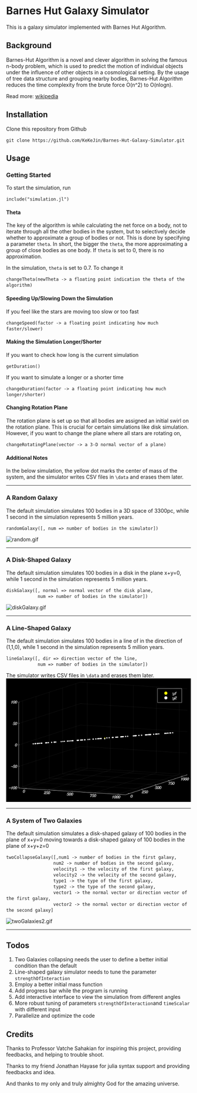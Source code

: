 # Barnes Hut Galaxy Simulator

This is a galaxy simulator implemented with Barnes Hut Algorithm.

## Background
Barnes-Hut Algorithm is a novel and clever algorithm in solving the famous n-body problem, which is used to predict the motion of individual objects under the influence of other objects in a cosmological setting. By the usage of tree data structure and grouping nearby bodies, Barnes-Hut Algorithm reduces the time complexity from the brute force O(n^2) to O(nlogn).

Read more: [wikipedia](https://en.wikipedia.org/wiki/Barnes%E2%80%93Hut_simulation)

## Installation


Clone this repository from Github
```      
git clone https://github.com/KeKeJin/Barnes-Hut-Galaxy-Simulator.git
```

## Usage

### Getting Started
To start the simulation, run
```
include("simulation.jl")
```
#### Theta
The key of the algorithm is while calculating the net force on a body, not to iterate through all the other bodies in the system, but to selectively decide whether to approximate a group of bodies or not. This is done by specifying a parameter `theta`. In short, the bigger the `theta`, the more approximating a group of close bodies as one body. If `theta` is set to 0, there is no approximation.

In the simulation, `theta` is set to 0.7. To change it
```
changeTheta(newTheta -> a floating point indication the theta of the algorithm)
```
#### Speeding Up/Slowing Down the Simulation
If you feel like the stars are moving too slow or too fast
```
changeSpeed(factor -> a floating point indicating how much faster/slower)
```
#### Making the Simulation Longer/Shorter
If you want to check how long is the current simulation
```
getDuration()
```
If you want to simulate a longer or a shorter time
```
changeDuration(factor -> a floating point indicating how much longer/shorter)
```
#### Changing Rotation Plane
The rotation plane is set up so that all bodies are assigned an initial swirl on the rotation plane. This is crucial for certain simulations like disk simulation. However, if you want to change the plane where all stars are rotating on,
```
changeRotatingPlane(vector -> a 3-D normal vector of a plane)
```

#### Additional Notes
In the below simulation, the yellow dot marks the center of mass of the system, and the simulator writes CSV files in ```\data``` and erases them later.

---

### A Random Galaxy
The default simulation simulates 100 bodies in a 3D space of 3300pc, while 1 second in the simulation represents 5 million years.  
```
randomGalaxy([, num => number of bodies in the simulator])
```

![random.gif](exampleSimulation/random.gif)

---

### A Disk-Shaped Galaxy
The default simulation simulates 100 bodies in a disk in the plane x+y=0, while 1 second in the simulation represents 5 million years.
```
diskGalaxy([, normal => normal vector of the disk plane,
            num => number of bodies in the simulator])
```

![diskGalaxy.gif](exampleSimulation/diskGalaxy.gif)

---

### A Line-Shaped Galaxy
The default simulation simulates 100 bodies in a line of in the direction of (1,1,0), while 1 second in the simulation represents 5 million years.
```
lineGalaxy([, dir => direction vector of the line,
            num => number of bodies in the simulator])
```
The simulator writes CSV files in ```\data``` and erases them later.
![lineGalaxy.gif](exampleSimulation/lineGalaxy.gif)

---

### A System of Two Galaxies
The default simulation simulates a disk-shaped galaxy of 100 bodies in the plane of x+y=0 moving towards a disk-shaped galaxy of 100 bodies in the plane of x+y+z=0
```
twoCollapseGalaxy([,num1 -> number of bodies in the first galaxy,
                  num2 -> number of bodies in the second galaxy,
                  velocity1 -> the velocity of the first galaxy,
                  velocity2 -> the velocity of the second galaxy,
                  type1 -> the type of the first galaxy,
                  type2 -> the type of the second galaxy,
                  vector1 -> the normal vector or direction vector of the first galaxy,
                  vector2 -> the normal vector or direction vector of the second galaxy]
```
![twoGalaxies2.gif](exampleSimulation/twoGalaxies2.gif)

---

## Todos
1. Two Galaxies collapsing needs the user to define a better initial condition than the default
2. Line-shaped galaxy simulator needs to tune the parameter `strengthOfInteraction`
3. Employ a better initial mass function
4. Add progress bar while the program is running
5. Add interactive interface to view the simulation from different angles
6. More robust tuning of parameters `strengthOfInteraction`and `timeScalar` with different input
7. Parallelize and optimize the code

## Credits
Thanks to Professor Vatche Sahakian for inspiring this project, providing feedbacks, and helping to trouble shoot.

Thanks to my friend Jonathan Hayase for julia syntax support and providing feedbacks and idea.

And thanks to my only and truly almighty God for the amazing universe.
